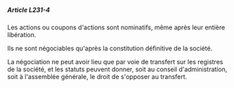##### Article L231-4

Les actions ou coupons d'actions sont nominatifs, même après leur entière libération.

Ils ne sont négociables qu'après la constitution définitive de la société.

La négociation ne peut avoir lieu que par voie de transfert sur les registres de la société, et les statuts peuvent donner, soit au conseil d'administration, soit à l'assemblée générale, le droit de s'opposer au transfert.

